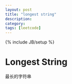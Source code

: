 ```yaml
---
layout: post
title: "longest string"
description: 
category:
tags: [leetcode]
---
```

{% include JB/setup %}
# Longest String

最长的字符串
